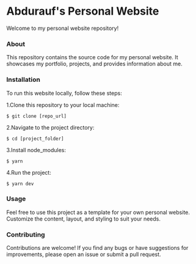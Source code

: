 # Abdurauf's Personal Website

Welcome to my personal website repository!

### About

This repository contains the source code for my personal website. It showcases my portfolio, projects, and provides information about me.

### Installation

To run this website locally, follow these steps:

1.Clone this repository to your local machine:

`$ git clone [repo_url]`

2.Navigate to the project directory:

`$ cd [project_folder]`

3.Install node_modules:

`$ yarn`

4.Run the project:

`$ yarn dev`

### Usage

Feel free to use this project as a template for your own personal website. Customize the content, layout, and styling to suit your needs.

### Contributing

Contributions are welcome! If you find any bugs or have suggestions for improvements, please open an issue or submit a pull request.
